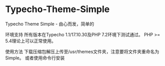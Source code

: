 # Typecho-Theme-Simple
Typecho Theme Simple - 由心而发，简单的

环境支持
所有版本在Typecho 1.1/17.10.30及PHP 7.2环境下测试通过。
PHP >= 5.4理论上可以正常使用。

使用方法
下载压缩包解压上传至/usr/themes文件夹，注意要将文件夹重命名为Simple。
或者使用命令行安装
